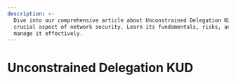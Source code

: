 ```yaml
---
description: >-
  Dive into our comprehensive article about Unconstrained Delegation KUD, a
  crucial aspect of network security. Learn its fundamentals, risks, and ways to
  manage it effectively.
---
```


# Unconstrained Delegation KUD

